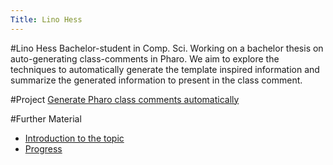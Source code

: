 ```yaml
---
Title: Lino Hess
---
```

#Lino Hess
Bachelor-student in Comp. Sci.
Working on a bachelor thesis on auto-generating class-comments in Pharo. We aim to explore the techniques to automatically generate the template inspired information and summarize the generated information to present in the class comment.

#Project
[Generate Pharo class comments automatically](%base_url%/wiki/projects/mastersbachelorsprojects/Automatically-generate-Pharo-class-comments)

#Further Material

-  [Introduction to the topic](%base_url%/download/softwarecomposition/2020-11-17-Hess-GeneratePharoClassComments.pdf)
-  [Progress](%base_url%/download/softwarecomposition/2021-04-27-Hess-GeneratePharoClassComments.pdf)
